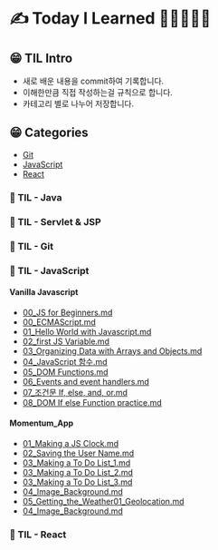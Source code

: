 

# ✍ Today I Learned 📙📒📗📘📕

  
## 😁 TIL Intro
* 새로 배운 내용을 commit하여 기록합니다.<br />
* 이해한만큼 직접 작성하는걸 규칙으로 합니다.<br />
* 카테고리 별로 나누어 저장합니다.

## 😁 Categories 
* [Git](#git)
* [JavaScript](#javascript)
* [React](#react)



### 📕 TIL - Java

### 📒 TIL - Servlet & JSP

### 📗 TIL - Git

### 📘 TIL - JavaScript

#### Vanilla Javascript
* [00_JS for Beginners.md ](https://github.com/yerin512/TIL-/blob/main/JavaScript/Vanilla%20Javascript/00_JS%20for%20Beginners.md)
* [00_ECMAScript.md](https://github.com/yerin512/TIL-/blob/main/JavaScript/Vanilla%20Javascript/00_ECMAScript.md)
* [01_Hello World with Javascript.md](https://github.com/yerin512/TIL-/tree/main/JavaScript/Vanilla%20Javascript)
* [02_first JS Variable.md](https://github.com/yerin512/TIL-/blob/main/JavaScript/Vanilla%20Javascript/02_first%20JS%20Variable.md)
* [03_Organizing Data with Arrays and Objects.md](https://github.com/yerin512/TIL-/blob/main/JavaScript/Vanilla%20Javascript/03_Organizing%20Data%20with%20Arrays%20and%20Objects.md)
* [04_JavaScript 함수.md](https://github.com/yerin512/TIL-/blob/main/JavaScript/Vanilla%20Javascript/04_JavaScript%20%ED%95%A8%EC%88%98.md)
* [05_DOM Functions.md](https://github.com/yerin512/TIL-/blob/main/JavaScript/Vanilla%20Javascript/05_DOM%20Functions.md)
* [06_Events and event handlers.md](https://github.com/yerin512/TIL-/blob/main/JavaScript/Vanilla%20Javascript/06_Events%20and%20event%20handlers.md)
* [07_조건문 If, else, and, or.md](https://github.com/yerin512/TIL-/tree/main/JavaScript/Vanilla%20Javascript)
* [08_DOM If else Function practice.md](https://github.com/yerin512/TIL-/blob/main/JavaScript/Vanilla%20Javascript/08_DOM%20If%20else%20Function%20practice.md)


#### Momentum_App
* [01_Making a JS Clock.md](https://github.com/yerin512/TIL-/blob/main/JavaScript/Vanilla%20Javascript/00_ECMAScript.md)
* [02_Saving the User Name.md](https://github.com/yerin512/TIL-/blob/main/JavaScript/Vanilla%20Javascript/00_ECMAScript.md)
* [03_Making a To Do List_1.md](https://github.com/yerin512/TIL-/blob/main/JavaScript/Vanilla%20Javascript/00_ECMAScript.md)
* [03_Making a To Do List_2.md](https://github.com/yerin512/TIL-/blob/main/JavaScript/Vanilla%20Javascript/00_ECMAScript.md)
* [03_Making a To Do List_3.md](https://github.com/yerin512/TIL-/blob/main/JavaScript/Vanilla%20Javascript/00_ECMAScript.md)
* [04_Image_Background.md](https://github.com/yerin512/TIL-/blob/main/JavaScript/Vanilla%20Javascript/00_ECMAScript.md)
* [05_Getting_the_Weather01_Geolocation.md](https://github.com/yerin512/TIL-/blob/main/JavaScript/Vanilla%20Javascript/00_ECMAScript.md)
* [04_Image_Background.md](https://github.com/yerin512/TIL-/blob/main/JavaScript/Vanilla%20Javascript/00_ECMAScript.md)

### 📙 TIL - React

